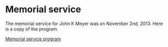 <!--
.. title: Memorial Service
.. slug: memorial-service
.. date: 2014/03/15 14:56:20
.. tags:
.. link:
.. description:
.. type: text
-->

# Memorial service

The memorial service for John K Meyer was on November 2nd, 2013. Here is a copy of the program.

[Memorial service program](Memorial-John-Meyer.pdf)
